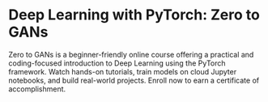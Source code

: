 # Deep Learning with PyTorch: Zero to GANs
Zero to GANs is a beginner-friendly online course offering a practical and coding-focused introduction to Deep Learning using the PyTorch framework. Watch hands-on tutorials, train models on cloud Jupyter notebooks, and build real-world projects. Enroll now to earn a certificate of accomplishment.
